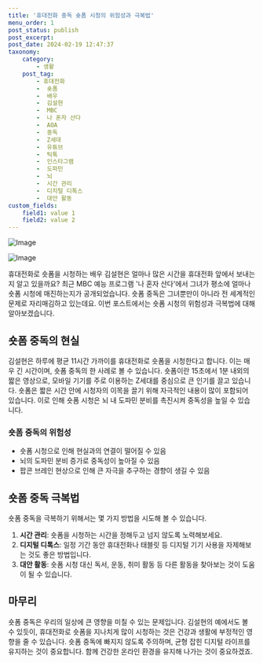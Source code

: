 ```yaml
---
title: '휴대전화 중독 숏폼 시청의 위험성과 극복법'
menu_order: 1
post_status: publish
post_excerpt: 
post_date: 2024-02-19 12:47:37
taxonomy:
    category:
        - 생활
    post_tag:
        - 휴대전화
        -  숏폼
        -  배우
        -  김설현
        -  MBC
        -  나 혼자 산다
        -  AOA
        -  중독
        -  Z세대
        -  유튜브
        -  틱톡
        -  인스타그램
        -  도파민
        -  뇌
        -  시간 관리
        -  디지털 디톡스
        -  대안 활동
custom_fields:
    field1: value 1
    field2: value 2
---
```


![Image](https://imgnews.pstatic.net/image/023/2024/02/13/0003816378_001_20240213125401075.jpg?type=w647)

![Image](https://imgnews.pstatic.net/image/023/2024/02/13/0003816378_002_20240213125401113.jpg?type=w647)

휴대전화로 숏폼을 시청하는 배우 김설현은 얼마나 많은 시간을 휴대전화 앞에서 보내는지 알고 있을까요? 최근 MBC 예능 프로그램 '나 혼자 산다'에서 그녀가 평소에 얼마나 숏폼 시청에 매진하는지가 공개되었습니다. 숏폼 중독은 그녀뿐만이 아니라 전 세계적인 문제로 자리매김하고 있는데요. 이번 포스트에서는 숏폼 시청의 위험성과 극복법에 대해 알아보겠습니다.
## 숏폼 중독의 현실
김설현은 하루에 평균 11시간 가까이를 휴대전화로 숏폼을 시청한다고 합니다. 이는 매우 긴 시간이며, 숏폼 중독의 한 사례로 볼 수 있습니다. 숏폼이란 15초에서 1분 내외의 짧은 영상으로, 모바일 기기를 주로 이용하는 Z세대를 중심으로 큰 인기를 끌고 있습니다. 숏폼은 짧은 시간 안에 시청자의 이목을 끌기 위해 자극적인 내용이 많이 포함되어 있습니다. 이로 인해 숏폼 시청은 뇌 내 도파민 분비를 촉진시켜 중독성을 높일 수 있습니다.
### 숏폼 중독의 위험성
- 숏폼 시청으로 인해 현실과의 연결이 떨어질 수 있음
- 뇌의 도파민 분비 증가로 중독성이 높아질 수 있음
- 팝콘 브레인 현상으로 인해 큰 자극을 추구하는 경향이 생길 수 있음
## 숏폼 중독 극복법
숏폼 중독을 극복하기 위해서는 몇 가지 방법을 시도해 볼 수 있습니다.
1. **시간 관리**: 숏폼을 시청하는 시간을 정해두고 넘지 않도록 노력해보세요.
2. **디지털 디톡스**: 일정 기간 동안 휴대전화나 태블릿 등 디지털 기기 사용을 자제해보는 것도 좋은 방법입니다.
3. **대안 활동**: 숏폼 시청 대신 독서, 운동, 취미 활동 등 다른 활동을 찾아보는 것이 도움이 될 수 있습니다.
## 마무리
숏폼 중독은 우리의 일상에 큰 영향을 미칠 수 있는 문제입니다. 김설현의 예에서도 볼 수 있듯이, 휴대전화로 숏폼을 지나치게 많이 시청하는 것은 건강과 생활에 부정적인 영향을 줄 수 있습니다. 숏폼 중독에 빠지지 않도록 주의하며, 균형 잡힌 디지털 라이프를 유지하는 것이 중요합니다. 함께 건강한 온라인 환경을 유지해 나가는 것이 중요하겠죠.

